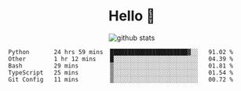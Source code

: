 <h1 align="center">Hello 👋 </h3>

<p align="center">
  <img src="https://github-readme-stats.vercel.app/api?username=syeehyn&hide=stars,prs,issues,contribs&count_private=true&hide_title=true" alt="github stats" />
</p>

<!--START_SECTION:waka-->
```text
Python       24 hrs 59 mins  ██████████████████████▓░░   91.02 % 
Other        1 hr 12 mins    █░░░░░░░░░░░░░░░░░░░░░░░░   04.39 % 
Bash         29 mins         ▒░░░░░░░░░░░░░░░░░░░░░░░░   01.81 % 
TypeScript   25 mins         ▒░░░░░░░░░░░░░░░░░░░░░░░░   01.54 % 
Git Config   11 mins         ▒░░░░░░░░░░░░░░░░░░░░░░░░   00.72 % 
```
<!--END_SECTION:waka-->
